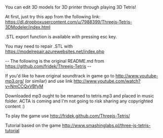 You can edit 3D models for 3D printer through playing 3D Tetris!

At first, just try this app from the following link:
https://dl.dropboxusercontent.com/u/7988399/Threejs-Tetris-3DModeler/index.html

.STL export function is available with pressing esc key.

You may need to repair .STL with https://modelrepair.azurewebsites.net/index.php

-- The following is the original README.md from https://github.com/fridek/Threejs-Tetris --

If you'd like to have original soundtrack in game go to http://www.youtube-mp3.org/ (or similar) and use link http://www.youtube.com/watch?v=NmCCQxVBfyM

Downloaded mp3 ought to be renamed to tetris.mp3 and placed in music folder. ACTA is coming and I'm not going to risk sharing any copyrighted content :)

To play the game use http://fridek.github.com/Threejs-Tetris/

Tutorial based on the game http://www.smashinglabs.pl/three-js-tetris-tutorial
